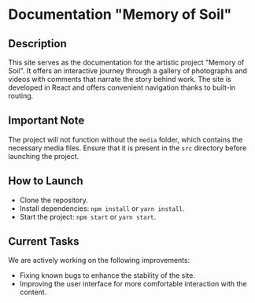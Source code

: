 # Documentation "Memory of Soil"

## Description
This site serves as the documentation for the artistic project "Memory of Soil". It offers an interactive journey through a gallery of photographs and videos with comments that narrate the story behind work. The site is developed in React and offers convenient navigation thanks to built-in routing.

## Important Note
The project will not function without the `media` folder, which contains the necessary media files. Ensure that it is present in the `src` directory before launching the project.

## How to Launch
- Clone the repository.
- Install dependencies: `npm install` or `yarn install`.
- Start the project: `npm start` or `yarn start`.

## Current Tasks
We are actively working on the following improvements:
- Fixing known bugs to enhance the stability of the site.
- Improving the user interface for more comfortable interaction with the content.
